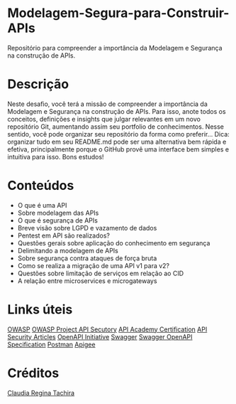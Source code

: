 # Modelagem-Segura-para-Construir-APIs
Repositório para compreender a importância da Modelagem e Segurança na construção de APIs.

# Descrição
Neste desafio, você terá a missão de compreender a importância da Modelagem e Segurança na construção de APIs. Para isso, anote todos os conceitos, definições e insights que julgar relevantes em um novo repositório Git, aumentando assim seu portfolio de conhecimentos. Nesse sentido, você pode organizar seu repositório da forma como preferir... Dica: organizar tudo em seu README.md pode ser uma alternativa bem rápida e efetiva, principalmente porque o GitHub provê uma interface bem simples e intuitiva para isso. Bons estudos!

# Conteúdos
- O que é uma API
- Sobre modelagem das APIs
- O que é segurança de APIs
- Breve visão sobre LGPD e vazamento de dados
- Pentest em API são realizados?
- Questões gerais sobre aplicação do conhecimento em segurança
- Delimitando a modelagem de APIs
- Sobre segurança contra ataques de força bruta
- Como se realiza a migração de uma API v1 para v2?
- Questões sobre limitação de serviços em relação ao CID
- A relação entre microservices e microgateways

# Links úteis 
[OWASP](https://owasp.org)
[OWASP Project API Secutory](https://owasp.org/www-project-api-security)
[API Academy Certification](https://apiacademy.co/api-certification)
[API Security Articles](https://apisecurity.io)
[OpenAPI Initiative](https://www.openapis.org)
[Swagger](https://swagger.io)
[Swagger OpenAPI Specification](https://swagger.io/specification)
[Postman](https://www.postman.com/postman/workspace/postman-team-collections/overview)
[Apigee](https://cloud.google.com/training/apigee/?hl=pt)

# Créditos
[Claudia Regina Tachira](https://www.linkedin.com/in/claudia-tachira-cissp-671490/)
